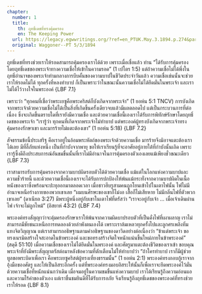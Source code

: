 ```yaml
---
chapter:
  number: 1
  title:
    th: ฤทธิ์เดชที่ทรงคุ้มครอง
    en: The Keeping Power
  url: https://legacy.egwwritings.org/?ref=en_PTUK.May.3.1894.p.274&para=1518.4335
  original: Waggoner--PT 5/3/1894
---
```


ฤทธิ์เดชที่ทรงช่วยเราให้รอดสามารถคุ้มครองเราได้ด้วย เพราะเมื่อเชื่อแล้ว ท่าน “ได้รับการคุ้มครองโดยฤทธิ์เดชของพระเจ้าทางความเชื่อให้เข้าในความรอด” (1 เปโตร 1:5) แต่ถ้าความเชื่อไม่ได้พึ่งในฤทธิ์อำนาจของพระเจ้าท่ามกลางการบีบคั้นของความบาปในชีวิตประจำวันแล้ว ความเชื่อเช่นนั้นจะช่วยเราให้รอดไม่ได้ ทุกครั้งที่หลงทำบาป ก็เป็นเพราะว่าในขณะนั้นความเชื่อไม่ได้ยึดมั่นในพระเจ้า และเราไม่ได้ไว้วางใจในพระองค์ {LBF 7.1}

เพราะว่า “ทุกคนที่เชื่อว่าพระเยซูคือพระคริสต์ก็บังเกิดจากพระเจ้า” (1 ยอห์น 5:1 TNCV) การบังเกิดจากพระเจ้าด้วยความเชื่อไม่ได้เป็นสิ่งที่เกิดขึ้นครั้งเดียวจบแล้วมีผลตลอดไป แต่เป็นกระบวนการที่ต่อเนื่อง ซึ่งจะเกิดขึ้นตราบใดที่เรายังมีความเชื่อ และด้วยความเชื่อนี้เองเราได้รับการพิทักษ์รักษาโดยฤทธิ์เดชของพระเจ้า “เรารู้ว่า ทุกคนที่เกิดจากพระเจ้าไม่ทำบาป แต่พระองค์ผู้ทรงบังเกิดจากพระเจ้าทรงคุ้มครองรักษาเขา และมารร้ายไม่แตะต้องเขา” (1 ยอห์น 5:18) {LBF 7.2}

สัจธรรมข้อนี้ประเสริฐ คือเราอยู่ในอ้อมพระหัตถ์ของพระเจ้าด้วยความเชื่อ มารร้ายจึงมิอาจแตะต้องเราได้เลย มีที่ลี้ภัยแห่งหนึ่ง เป็นที่กำบังจากพายุ ขอให้เราเรียนรู้ที่จะอาศัยอยู่ภายใต้ที่กำบังนั้นเถิด เพราะเรารู้ซึ้งดีถึงประสบการณ์อันขมขื่นนั้นที่เราไม่มีอำนาจในการคุ้มครองตัวเองเลยแม้เพียงชั่วขณะเดียว {LBF 7.3}

เราสามารถรับการคุ้มครองจากความบาปผิดรอบตัวได้ด้วยความเชื่อ แม้แต่ในโลกแห่งความบาปและความชั่วร้ายนี้ และด้วยความเชื่อนี้เองเราจะได้รับการปกป้องให้พ้นแม้กระทั่งจากความบาปผิดในเนื้อหนังของเราซึ่งพร้อมจะปะทุออกมาตลอดเวลา เมื่อชาวฮีบรูสามคนถูกโยนเข้าไปในเตาไฟนั้น ไฟไม่มีอำนาจเหนือร่างกายของพวกเขาเลย “ผมบนศีรษะของเขาก็ไม่งอ เสื้อก็ไม่เสียหาย ไม่มีกลิ่นไฟที่ตัวพวกเขาเลย” (ดาเนียล 3:27) มีพระผู้หนึ่งอยู่กับเขาในเตาไฟที่ตรัสว่า “เราจะอยู่กับเจ้า … เมื่อเจ้าเดินผ่านไฟ เจ้าจะไม่ถูกไหม้” (อิสยาห์ 43:2) {LBF 7.4}

พระองค์ทรงสัญญาว่าจะคุ้มครองรักษาเราให้พ้นจากความผิดบาปรอบตัวที่เป็นดั่งไฟที่เผาผลาญ เราไม่สามารถมีชัยชนะเหนือการทดลองด้วยลำพังตนเองได้ เพราะเราล้มเหลวทุกครั้งไปและลูกศรเพลิงทิ่มแทงจิตวิญญาณ แต่เราสามารถอธิษฐานตามคำอธิษฐานของดาวิดอย่างต่อเนื่องว่า “ข้าแต่พระเจ้า ขอทรงเนรมิตสร้างใจสะอาดในข้าพระองค์ และขอทรงสร้างจิตใจหนักแน่นขึ้นใหม่ภายในข้าพระองค์” (สดุดี 51:10) เมื่อความเชื่อของเราไม่ได้ยึดมั่นในพระองค์ และศัตรูมาแตะต้องชีวิตของเราเข้า ขอบคุณพระเจ้าที่ยังมีพระสัญญาตรัสต่อมาหลังข้อความที่ตักเตือนไม่ให้ทำบาปว่า “ถ้าใครทำบาป เราก็มีผู้ช่วยทูลขอพระบิดาเพื่อเรา คือพระเยซูคริสต์ผู้ทรงเที่ยงธรรมนั้น” (1 ยอห์น 2:1) พระองค์ทรงกอบกู้เราจากอุ้งมือของศัตรู และให้เป็นอิสระอีกครั้ง แต่ที่พระองค์ทรงมอบอิสระให้นั้นก็เพื่อเราจะยึดพระองค์ไว้มั่นด้วยความเชื่อที่หนักแน่นกว่าเดิม เมื่อจมอยู่ในความขมขื่นแห่งความบาป เราได้เรียนรู้ถึงความอ่อนแอและความไร้ค่าของตัวเอง แต่เราชื่นชมยินดีที่ได้รับการอภัย จึงเรียนรู้ถึงฤทธิ์เดชของพระองค์ที่ทรงช่วยเราให้รอด {LBF 8.1}
